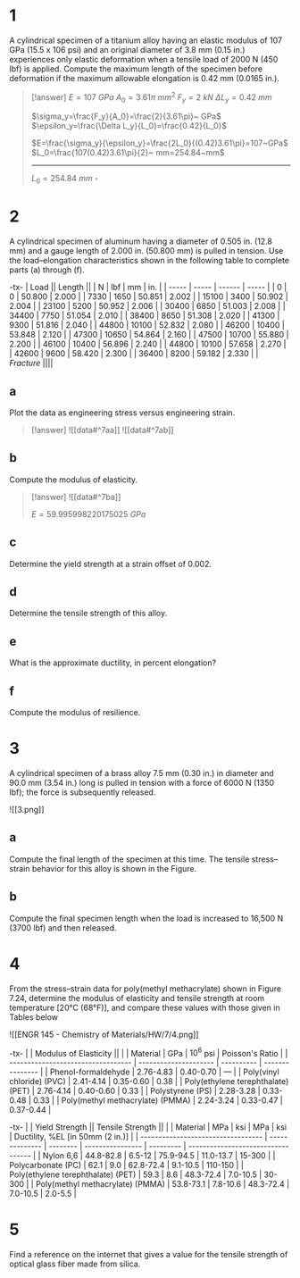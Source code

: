 # 1

A cylindrical specimen of a titanium alloy having an elastic modulus of 107 GPa (15.5 x 106 psi) and an original diameter of 3.8 mm (0.15 in.) experiences only elastic deformation when a tensile load of 2000 N (450 lbf) is applied. Compute the maximum length of the specimen before deformation if the maximum allowable elongation is 0.42 mm (0.0165 in.).

> [!answer]
> $E=107~GPa$
> $A_0=3.61\pi~mm^2$
> $F_y=2~kN$
> $\Delta L_y=0.42~mm$
> 
> $\sigma_y=\frac{F_y}{A_0}=\frac{2}{3.61\pi}~ GPa$
> $\epsilon_y=\frac{\Delta L_y}{L_0}=\frac{0.42}{L_0}$
> 
> $E=\frac{\sigma_y}{\epsilon_y}=\frac{2L_0}{(0.42)3.61\pi}=107~GPa$
> $L_0=\frac{107(0.42)3.61\pi}{2}~ mm=254.84~mm$
> 
> ---
> 
> $L_0=254.84~mm$
> $\square$

# 2

A cylindrical specimen of aluminum having a diameter of 0.505 in. (12.8 mm) and a gauge length of 2.000 in. (50.800 mm) is pulled in tension. Use the load–elongation characteristics shown in the following table to complete parts (a) through (f).

-tx-
| Load  || Length ||
| N     | lbf   | mm     | in.   |
| ----- | ----- | ------ | ----- |
| 0     | 0     | 50.800 | 2.000 |
| 7330  | 1650  | 50.851 | 2.002 |
| 15100 | 3400  | 50.902 | 2.004 |
| 23100 | 5200  | 50.952 | 2.006 |
| 30400 | 6850  | 51.003 | 2.008 |
| 34400 | 7750  | 51.054 | 2.010 |
| 38400 | 8650  | 51.308 | 2.020 |
| 41300 | 9300  | 51.816 | 2.040 |
| 44800 | 10100 | 52.832 | 2.080 |
| 46200 | 10400 | 53.848 | 2.120 |
| 47300 | 10650 | 54.864 | 2.160 |
| 47500 | 10700 | 55.880 | 2.200 |
| 46100 | 10400 | 56.896 | 2.240 |
| 44800 | 10100 | 57.658 | 2.270 |
| 42600 | 9600  | 58.420 | 2.300 |
| 36400 | 8200  | 59.182 | 2.330 |
| *Fracture* ||||

## a

Plot the data as engineering stress versus engineering strain.

> [!answer]
> ![[data#^7aa]]
> ![[data#^7ab]]

## b

Compute the modulus of elasticity.

> [!answer]
> ![[data#^7ba]]
> 
> $E=59.995998220175025~ GPa$

## c

Determine the yield strength at a strain offset of 0.002.

## d

Determine the tensile strength of this alloy.

## e

What is the approximate ductility, in percent elongation?

## f

Compute the modulus of resilience.

# 3

A cylindrical specimen of a brass alloy 7.5 mm (0.30 in.) in diameter and 90.0 mm (3.54 in.) long is pulled in tension with a force of 6000 N (1350 lbf); the force is subsequently released.

![[3.png]]

## a

Compute the final length of the specimen at this time. The tensile stress–strain behavior for this alloy is shown in the Figure.

## b
Compute the final specimen length when the load is increased to 16,500 N (3700 lbf) and then released.

# 4

From the stress–strain data for poly(methyl methacrylate) shown in Figure 7.24, determine the modulus of elasticity and tensile strength at room temperature \[20°C (68°F)\], and compare these values with those given in Tables below

![[ENGR 145 - Chemistry of Materials/HW/7/4.png]]

-tx-
|                                    | Modulus of Elasticity ||                 |
| Material                           | GPa                   | $10^6$ psi | Poisson's Ratio |
| ---------------------------------- | --------------------- | ---------- | --------------- |
| Phenol-formaldehyde                | 2.76-4.83             | 0.40-0.70  | —               |
| Poly(vinyl chloride) (PVC)         | 2.41-4.14             | 0.35-0.60  | 0.38            |
| Poly(ethylene terephthalate) (PET) | 2.76-4.14             | 0.40-0.60  | 0.33            |
| Polystyrene (PS)                   | 2.28-3.28             | 0.33-0.48  | 0.33            |
| Poly(methyl methacrylate) (PMMA)   | 2.24-3.24             | 0.33-0.47  | 0.37-0.44       |

-tx-
|                                    | Yield Strength || Tensile Strength ||                                    |
| Material                           | MPa            | ksi      | MPa              | ksi       | Ductility, %EL \[in 50mm (2 in.)\] |
| ---------------------------------- | -------------- | -------- | ---------------- | --------- | ---------------------------------- |
| Nylon 6,6                          | 44.8-82.8      | 6.5-12   | 75.9-94.5        | 11.0-13.7 | 15-300                             |
| Polycarbonate (PC)                 | 62.1           | 9.0      | 62.8-72.4        | 9.1-10.5  | 110-150                            |
| Poly(ethylene terephthalate) (PET) | 59.3           | 8.6      | 48.3-72.4        | 7.0-10.5  | 30-300                             |
| Poly(methyl methacrylate) (PMMA)   | 53.8-73.1      | 7.8-10.6 | 48.3-72.4        | 7.0-10.5  | 2.0-5.5                            |

# 5

Find a reference on the internet that gives a value for the tensile strength of optical glass fiber made from silica.